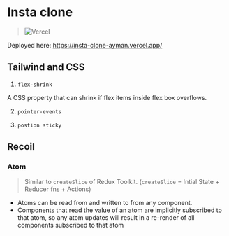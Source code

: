 # Insta clone


> ![Vercel](https://vercelbadge.vercel.app/api/aymanapatel/clone-projects)

Deployed here: https://insta-clone-ayman.vercel.app/

## Tailwind and CSS


1. `flex-shrink`

A CSS property that can shrink if flex items inside flex box overflows.

2. `pointer-events`

3. `postion sticky`


## Recoil


### Atom

> Similar to `createSlice` of Redux Toolkit. (`createSlice` = Intial State + Reducer fns + Actions)


- Atoms can be read from and written to from any component. 
- Components that read the value of an atom are implicitly subscribed to that atom, so any atom updates will result in a re-render of all components subscribed to that atom
